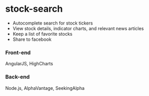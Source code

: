 # stock-search

* Autocomplete search for stock tickers
* View stock details, indicator charts, and relevant news articles
* Keep a list of favorite stocks
* Share to facebook

### Front-end
AngularJS, HighCharts

### Back-end
Node.js, AlphaVantage, SeekingAlpha

